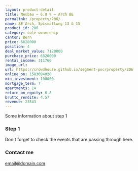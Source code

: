 ```yaml
---
layout: product-detail
title: Neubau – 6.8 % – Arch BE
permalink: /property/206/
name: BE Arch, Spismattweg 13 & 15
product_id: 206
category: sole-ownership
canton: Bern
price: 6820000
position: 4
deal_market_value: 7120000
purchase_price: 6820000
rental_income: 311760
image_url:
url: https://crowdhouse.github.io/segment-poc/property/206
online_on: 1583094020
min_investment: 100000
mortgage_term: 7
apartments: 14
return_on_equity: 6.8
brutto_rendite: 4.57
revenue: 23543
---
```


Some information about step 1


### Step 1

Don't forget to check the events that are passing through here.

### Contact me

[email@domain.com](mailto:email@domain.com)

